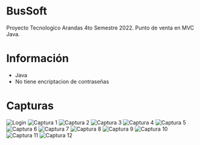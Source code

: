 # BusSoft
Proyecto Tecnologico Arandas 4to Semestre 2022. Punto de venta en MVC Java.

# Información
- Java
- No tiene encriptacion de contraseñas

# Capturas
![Login](https://raw.githubusercontent.com/TYisusDv/BusSoft/master/images/login.png)
![Captura 1](https://raw.githubusercontent.com/TYisusDv/BusSoft/master/images/1.png)
![Captura 2](https://raw.githubusercontent.com/TYisusDv/BusSoft/master/images/2.png)
![Captura 3](https://raw.githubusercontent.com/TYisusDv/BusSoft/master/images/3.png)
![Captura 4](https://raw.githubusercontent.com/TYisusDv/BusSoft/master/images/4.png)
![Captura 5](https://raw.githubusercontent.com/TYisusDv/BusSoft/master/images/5.png)
![Captura 6](https://raw.githubusercontent.com/TYisusDv/BusSoft/master/images/6.png)
![Captura 7](https://raw.githubusercontent.com/TYisusDv/BusSoft/master/images/7.png)
![Captura 8](https://raw.githubusercontent.com/TYisusDv/BusSoft/master/images/8.png)
![Captura 9](https://raw.githubusercontent.com/TYisusDv/BusSoft/master/images/9.png)
![Captura 10](https://raw.githubusercontent.com/TYisusDv/BusSoft/master/images/10.png)
![Captura 11](https://raw.githubusercontent.com/TYisusDv/BusSoft/master/images/11.png)
![Captura 12](https://raw.githubusercontent.com/TYisusDv/BusSoft/master/images/12.png)
